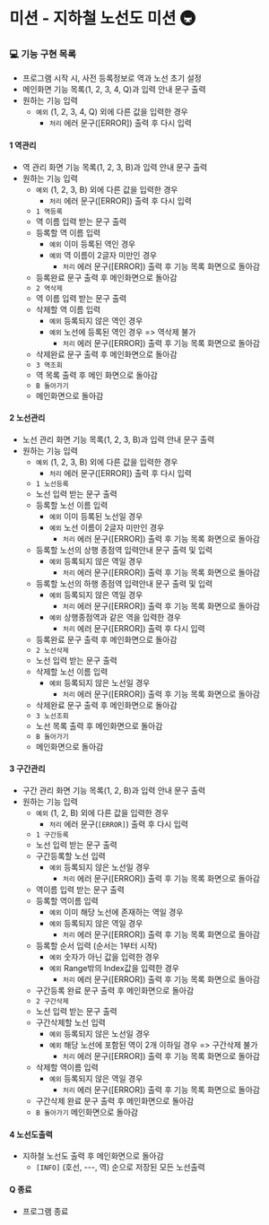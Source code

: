# 미션 - 지하철 노선도 미션 🚇

### 💻 기능 구현 목록

- 프로그램 시작 시, 사전 등록정보로 역과 노선 초기 설정
- 메인화면 기능 목록(1, 2, 3, 4, Q)과 입력 안내 문구 출력
- 원하는 기능 입력
    - `예외` (1, 2, 3, 4, Q) 외에 다른 값을 입력한 경우
        - `처리` 에러 문구([ERROR]) 출력 후 다시 입력

#### 1 역관리
- 역 관리 화면 기능 목록(1, 2, 3, B)과 입력 안내 문구 출력
- 원하는 기능 입력
    - `예외` (1, 2, 3, B) 외에 다른 값을 입력한 경우
        - `처리` 에러 문구([ERROR]) 출력 후 다시 입력
    - `1 역등록`
    - 역 이름 입력 받는 문구 출력
    - 등록할 역 이름 입력
        - `예외` 이미 등록된 역인 경우
        - `예외` 역 이름이 2글자 미만인 경우
            - `처리` 에러 문구([ERROR]) 출력 후 기능 목록 화면으로 돌아감
    - 등록완료 문구 출력 후 메인화면으로 돌아감
    - `2 역삭제`
    - 역 이름 입력 받는 문구 출력
    - 삭제할 역 이름 입력
        - `예외` 등록되지 않은 역인 경우
        - `예외` 노선에 등록된 역인 경우 => 역삭제 불가
            - `처리` 에러 문구([ERROR]) 출력 후 기능 목록 화면으로 돌아감
    - 삭제완료 문구 출력 후 메인화면으로 돌아감
    - `3 역조회`
    - 역 목록 출력 후 메인 화면으로 돌아감
    - `B 돌아가기`
    - 메인화면으로 돌아감

#### 2 노선관리
- 노선 관리 화면 기능 목록(1, 2, 3, B)과 입력 안내 문구 출력
- 원하는 기능 입력
    - `예외` (1, 2, 3, B) 외에 다른 값을 입력한 경우
        - `처리` 에러 문구([ERROR]) 출력 후 다시 입력
    - `1 노선등록`
    - 노선 입력 받는 문구 출력
    - 등록할 노선 이름 입력
        - `예외` 이미 등록된 노선일 경우
        - `예외` 노선 이름이 2글자 미만인 경우
            - `처리` 에러 문구([ERROR]) 출력 후 기능 목록 화면으로 돌아감
    - 등록할 노선의 상행 종점역 입력안내 문구 출력 및 입력
        - `예외` 등록되지 않은 역일 경우
            - `처리` 에러 문구([ERROR]) 출력 후 기능 목록 화면으로 돌아감
    - 등록할 노선의 하행 종점역 입력안내 문구 출력 및 입력
        - `예외` 등록되지 않은 역일 경우
            - `처리` 에러 문구([ERROR]) 출력 후 기능 목록 화면으로 돌아감
        - `예외` 상행종점역과 같은 역을 입력한 경우
            - `처리` 에러 문구([ERROR]) 출력 후 다시 입력
    - 등록완료 문구 출력 후 메인화면으로 돌아감
    - `2 노선삭제`
    - 노선 입력 받는 문구 출력
    - 삭제할 노선 이름 입력
        - `예외` 등록되지 않은 노선일 경우
            - `처리` 에러 문구([ERROR]) 출력 후 기능 목록 화면으로 돌아감
    - 삭제완료 문구 출력 후 메인화면으로 돌아감
    - `3 노선조회`
    - 노선 목록 출력 후 메인화면으로 돌아감
    - `B 돌아가기`
    - 메인화면으로 돌아감

#### 3 구간관리
- 구간 관리 화면 기능 목록(1, 2, B)과 입력 안내 문구 출력
- 원하는 기능 입력
    - `예외` (1, 2, B) 외에 다른 값을 입력한 경우
        - `처리` 에러 문구(`[ERROR]`) 출력 후 다시 입력
    - `1 구간등록`
    - 노선 입력 받는 문구 출력
    - 구간등록할 노선 입력
        - `예외` 등록되지 않은 노선일 경우
            - `처리` 에러 문구([ERROR]) 출력 후 기능 목록 화면으로 돌아감
    - 역이름 입력 받는 문구 출력
    - 등록할 역이름 입력
        - `예외` 이미 해당 노선에 존재하는 역일 경우
        - `예외` 등록되지 않은 역일 경우
            - `처리` 에러 문구([ERROR]) 출력 후 기능 목록 화면으로 돌아감
    - 등록할 순서 입력 (순서는 1부터 시작)
        - `예외` 숫자가 아닌 값을 입력한 경우
        - `예외` Range밖의 Index값을 입력한 경우
            - `처리` 에러 문구([ERROR]) 출력 후 기능 목록 화면으로 돌아감
    - 구간등록 완료 문구 출력 후 메인화면으로 돌아감
    - `2 구간삭제`
    - 노선 입력 받는 문구 출력
    - 구간삭제할 노선 입력
        - `예외` 등록되지 않은 노선일 경우
        - `예외` 해당 노선에 포함된 역이 2개 이하일 경우 => 구간삭제 불가
            - `처리` 에러 문구([ERROR]) 출력 후 기능 목록 화면으로 돌아감
    - 삭제할 역이름 입력
        - `예외` 등록되지 않은 역일 경우
            - `처리` 에러 문구([ERROR]) 출력 후 기능 목록 화면으로 돌아감
    - 구간삭제 완료 문구 출력 후 메인화면으로 돌아감
    - `B 돌아가기` 메인화면으로 돌아감

#### 4 노선도출력
- 지하철 노선도 출력 후 메인화면으로 돌아감
    - `[INFO]` (호선, ---, 역) 순으로 저장된 모든 노선출력

#### Q 종료
- 프로그램 종료